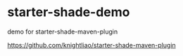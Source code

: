 # starter-shade-demo

demo for starter-shade-maven-plugin

https://github.com/knightliao/starter-shade-maven-plugin
